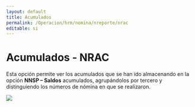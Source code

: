 ```yaml
---
layout: default
title: Acumulados
permalink: /Operacion/hrm/nomina/nreporte/nrac
editable: si
---
```


# Acumulados - NRAC


Esta opción permite ver los acumulados que se han ido almacenando en la opción **NNSP – Saldos** acumulados, agrupándolos por tercero y distinguiendo los números de nómina en que se realizaron.


![](nrac1.png)









